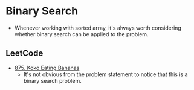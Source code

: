 # Binary Search

- Whenever working with sorted array, it's always worth considering whether binary search can be applied to the problem.

## LeetCode

- [875. Koko Eating Bananas](https://leetcode.com/problems/koko-eating-bananas/)
  - It's not obvious from the problem statement to notice that this is a binary search problem.